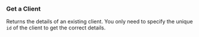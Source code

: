 ### Get a Client

Returns the details of an existing client. You only need to specify the unique
`id` of the client to get the correct details.
